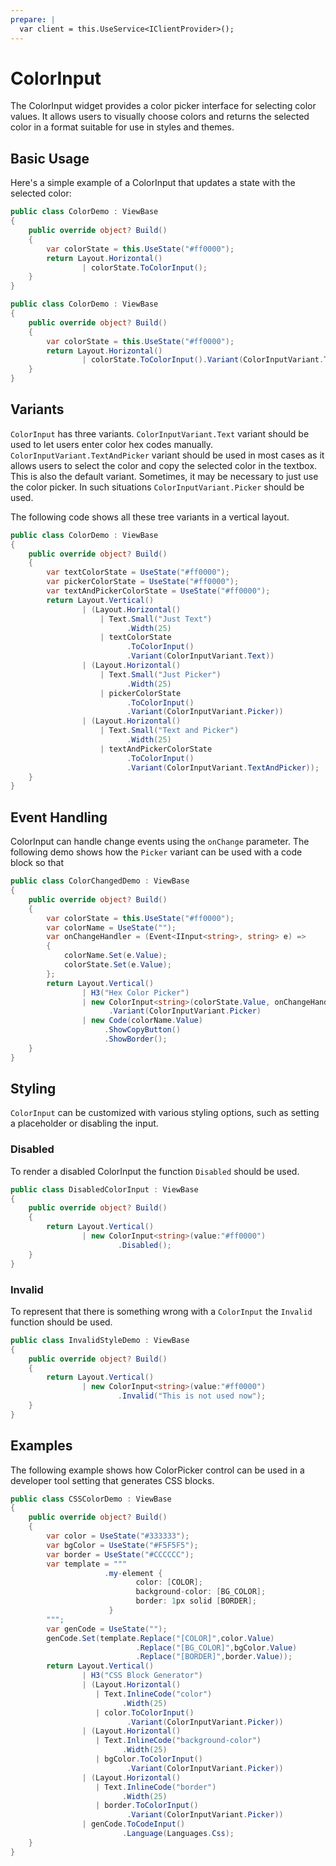 ```yaml
---
prepare: |
  var client = this.UseService<IClientProvider>();
---
```


# ColorInput

The ColorInput widget provides a color picker interface for selecting color values. It allows users to visually choose colors and returns the selected color in a format suitable for use in styles and themes.

## Basic Usage

Here's a simple example of a ColorInput that updates a state with the selected color:

```csharp demo-below
public class ColorDemo : ViewBase
{
    public override object? Build()
    {    
        var colorState = this.UseState("#ff0000");
        return Layout.Horizontal()
                | colorState.ToColorInput();
    }   
}
```


```csharp demo-below
public class ColorDemo : ViewBase
{
    public override object? Build()
    {    
        var colorState = this.UseState("#ff0000");
        return Layout.Horizontal()
                | colorState.ToColorInput().Variant(ColorInputVariant.Text);
    }   
}
```


## Variants

`ColorInput` has three variants. `ColorInputVariant.Text` variant should be used to let users enter color hex codes
manually. `ColorInputVariant.TextAndPicker` variant should be used in most cases as it allows users to 
select the color and copy the selected color in the textbox. This is also the default variant. 
Sometimes, it may be necessary to just use the color picker. In such situations `ColorInputVariant.Picker`
should be used. 

The following code shows all these tree variants in a vertical layout. 

```csharp demo-below
public class ColorDemo : ViewBase
{
    public override object? Build()
    {    
        var textColorState = UseState("#ff0000");
        var pickerColorState = UseState("#ff0000");
        var textAndPickerColorState = UseState("#ff0000");
        return Layout.Vertical()
                | (Layout.Horizontal()
                    | Text.Small("Just Text")
                          .Width(25)
                    | textColorState
                          .ToColorInput()
                          .Variant(ColorInputVariant.Text))
                | (Layout.Horizontal()
                    | Text.Small("Just Picker")
                          .Width(25)
                    | pickerColorState
                          .ToColorInput()
                          .Variant(ColorInputVariant.Picker))
                | (Layout.Horizontal()
                    | Text.Small("Text and Picker")
                          .Width(25)
                    | textAndPickerColorState
                          .ToColorInput()
                          .Variant(ColorInputVariant.TextAndPicker));
    }   
}
```


## Event Handling

ColorInput can handle change events using the `onChange` parameter. 
The following demo shows how the `Picker` variant can be used with a code 
block so that 

```csharp demo-below
public class ColorChangedDemo : ViewBase
{
    public override object? Build()
    {    
        var colorState = this.UseState("#ff0000");
        var colorName = UseState("");
        var onChangeHandler = (Event<IInput<string>, string> e) =>
        {
            colorName.Set(e.Value);
            colorState.Set(e.Value);
        };
        return Layout.Vertical() 
                | H3("Hex Color Picker")
                | new ColorInput<string>(colorState.Value, onChangeHandler)
                      .Variant(ColorInputVariant.Picker) 
                | new Code(colorName.Value)
                     .ShowCopyButton()
                     .ShowBorder();
    }    
}    
```

## Styling

`ColorInput` can be customized with various styling options, such as setting a placeholder or disabling the input.

### Disabled

To render a disabled ColorInput the function `Disabled` should be used.  

```csharp demo-below
public class DisabledColorInput : ViewBase
{
    public override object? Build()
    {    
        return Layout.Vertical()
                | new ColorInput<string>(value:"#ff0000")
                        .Disabled();
    }
}    
```

### Invalid 

To represent that there is something wrong with a `ColorInput` the `Invalid` function 
should be used. 

```csharp demo-below
public class InvalidStyleDemo : ViewBase
{ 
    public override object? Build()
    {    
        return Layout.Vertical()
                | new ColorInput<string>(value:"#ff0000")
                        .Invalid("This is not used now");
    }
}
```

<WidgetDocs Type="Ivy.ColorInput" ExtensionTypes="Ivy.ColorInputExtensions" SourceUrl="https://github.com/Ivy-Interactive/Ivy-Framework/blob/main/Ivy/Widgets/Inputs/ColorInput.cs"/>

## Examples

The following example shows how ColorPicker control can be used in a developer tool setting that 
generates CSS blocks. 

```csharp demo-tabs
public class CSSColorDemo : ViewBase
{
    public override object? Build()
    {
        var color = UseState("#333333");
        var bgColor = UseState("#F5F5F5");
        var border = UseState("#CCCCCC");
        var template = """
                     .my-element {
                            color: [COLOR];
                            background-color: [BG_COLOR];
                            border: 1px solid [BORDER];
                      }
        """; 
        var genCode = UseState("");
        genCode.Set(template.Replace("[COLOR]",color.Value)
                            .Replace("[BG_COLOR]",bgColor.Value)
                            .Replace("[BORDER]",border.Value));
        return Layout.Vertical()
                | H3("CSS Block Generator")
                | (Layout.Horizontal()
                   | Text.InlineCode("color")
                         .Width(25)
                   | color.ToColorInput()
                          .Variant(ColorInputVariant.Picker))
                | (Layout.Horizontal()
                   | Text.InlineCode("background-color")
                         .Width(25)
                   | bgColor.ToColorInput()
                          .Variant(ColorInputVariant.Picker))
                | (Layout.Horizontal()
                   | Text.InlineCode("border")
                         .Width(25)
                   | border.ToColorInput()
                          .Variant(ColorInputVariant.Picker))
                | genCode.ToCodeInput()
                         .Language(Languages.Css);
    }
}

```
